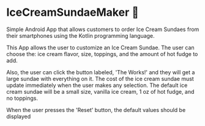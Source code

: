 # IceCreamSundaeMaker 🍨

Simple Android App that allows customers to order Ice Cream Sundaes from their smartphones using the Kotlin programming language.

This App allows the user to customize an Ice Cream Sundae. The user can choose the: ice cream flavor, size, toppings, and the amount of hot fudge to add.

Also, the user can click the button labeled, 'The Works!' and they will get a large sundae with everything on it. The cost of the
ice cream sundae must update immediately when the user makes any selection. The default ice cream sundae will be a small size, 
vanilla ice cream, 1 oz of hot fudge, and no toppings.

When the user presses the 'Reset' button, the default values should be displayed

